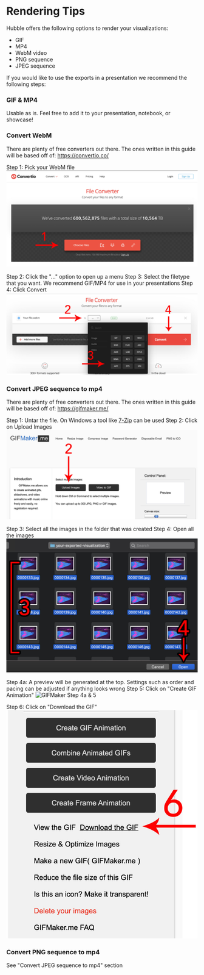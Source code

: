 # Rendering Tips
Hubble offers the following options to render your visualizations:
- GIF
- MP4
- WebM video
- PNG sequence
- JPEG sequence

If you would like to use the exports in a presentation we recommend the following steps:

### GIF & MP4
Usable as is. Feel free to add it to your presentation, notebook, or showcase!

### Convert WebM
There are plenty of free converters out there. The ones written in this guide will be based off of: https://convertio.co/

Step 1: Pick your WebM file
![Convertio Step 1](images/convertio-step1.jpg)

Step 2: Click the "..." option to open up a menu
Step 3: Select the filetype that you want. We recommend GIF/MP4 for use in your presentations
Step 4: Click Convert
![Convertio Step 2, 3, & 4](images/convertio-step2-3-4.jpg)

### Convert JPEG sequence to mp4
There are plenty of free converters out there. The ones written in this guide will be based off of: https://gifmaker.me/

Step 1: Untar the file. On Windows a tool like [7-Zip](https://www.7-zip.org/) can be used
Step 2: Click on Upload Images
![GIFMaker Step 2](images/gifmaker-step2.jpg)

Step 3: Select all the images in the folder that was created
Step 4: Open all the images
![GIFMaker Step 3 & 4](images/gifmaker-step3-4.jpg)

Step 4a: A preview will be generated at the top. Settings such as order and pacing can be adjusted if anything looks wrong
Step 5: Click on "Create GIF Animation"
![GIFMaker Step 4a & 5](images/gifmaker-step4a-5.jpg)

Step 6: Click on "Download the GIF"
![GIFMaker Step 6](images/gifmaker-step6.jpg)

### Convert PNG sequence to mp4
See "Convert JPEG sequence to mp4" section